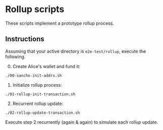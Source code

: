 # Rollup scripts


These scripts implement a prototype rollup process.

## Instructions

Assuming that your active directory is `e2e-test/rollup`, execute the following.

0. Create Alice's wallet and fund it:
```shell
./00-sancho-init-addrs.sh
```
1. Initialize rollup process:
```shell
./01-rollup-init-transaction.sh
```
2. Recurrent rollup update:
```shell
./02-rollup-update-transaction.sh
```
Execute step 2 recurrently (again & again) to simulate each rollup update.
